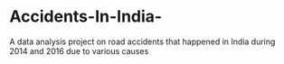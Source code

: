 # Accidents-In-India-
A data analysis project on road accidents that happened in India during 2014 and 2016 due to various causes
